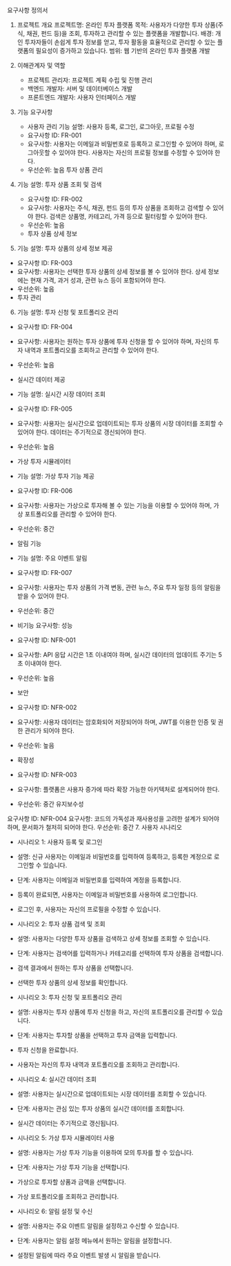 요구사항 정의서
1. 프로젝트 개요
   프로젝트명: 온라인 투자 플랫폼
   목적: 사용자가 다양한 투자 상품(주식, 채권, 펀드 등)을 조회, 투자하고 관리할 수 있는 플랫폼을 개발합니다.
   배경: 개인 투자자들이 손쉽게 투자 정보를 얻고, 투자 활동을 효율적으로 관리할 수 있는 플랫폼의 필요성이 증가하고 있습니다.
   범위: 웹 기반의 온라인 투자 플랫폼 개발

2. 이해관계자 및 역할
   - 프로젝트 관리자: 프로젝트 계획 수립 및 진행 관리 
   - 백엔드 개발자: 서버 및 데이터베이스 개발 
   - 프론트엔드 개발자: 사용자 인터페이스 개발

3. 기능 요구사항
   - 사용자 관리 기능 설명: 사용자 등록, 로그인, 로그아웃, 프로필 수정 
   - 요구사항 ID: FR-001 
   - 요구사항: 사용자는 이메일과 비밀번호로 등록하고 로그인할 수 있어야 하며, 로그아웃할 수 있어야 한다. 사용자는 자신의 프로필 정보를 수정할 수 있어야 한다. 
   - 우선순위: 높음 투자 상품 관리

4. 기능 설명: 투자 상품 조회 및 검색
   - 요구사항 ID: FR-002 
   - 요구사항: 사용자는 주식, 채권, 펀드 등의 투자 상품을 조회하고 검색할 수 있어야 한다. 검색은 상품명, 카테고리, 가격 등으로 필터링할 수 있어야 한다. 
   - 우선순위: 높음 
   - 투자 상품 상세 정보

5. 기능 설명: 투자 상품의 상세 정보 제공
- 요구사항 ID: FR-003 
- 요구사항: 사용자는 선택한 투자 상품의 상세 정보를 볼 수 있어야 한다. 상세 정보에는 현재 가격, 과거 성과, 관련 뉴스 등이 포함되어야 한다. 
- 우선순위: 높음 
- 투자 관리

6. 기능 설명: 투자 신청 및 포트폴리오 관리 
- 요구사항 ID: FR-004 
- 요구사항: 사용자는 원하는 투자 상품에 투자 신청을 할 수 있어야 하며, 자신의 투자 내역과 포트폴리오를 조회하고 관리할 수 있어야 한다. 
- 우선순위: 높음 
- 실시간 데이터 제공 

- 기능 설명: 실시간 시장 데이터 조회 
- 요구사항 ID: FR-005 
- 요구사항: 사용자는 실시간으로 업데이트되는 투자 상품의 시장 데이터를 조회할 수 있어야 한다. 데이터는 주기적으로 갱신되어야 한다. 
- 우선순위: 높음 
- 가상 투자 시뮬레이터 

- 기능 설명: 가상 투자 기능 제공 
- 요구사항 ID: FR-006 
- 요구사항: 사용자는 가상으로 투자해 볼 수 있는 기능을 이용할 수 있어야 하며, 가상 포트폴리오를 관리할 수 있어야 한다. 
- 우선순위: 중간 
- 알림 기능 

- 기능 설명: 주요 이벤트 알림 
- 요구사항 ID: FR-007 
- 요구사항: 사용자는 투자 상품의 가격 변동, 관련 뉴스, 주요 투자 일정 등의 알림을 받을 수 있어야 한다. 
- 우선순위: 중간 
- 비기능 요구사항: 성능

- 요구사항 ID: NFR-001 
- 요구사항: API 응답 시간은 1초 이내여야 하며, 실시간 데이터의 업데이트 주기는 5초 이내여야 한다. 
- 우선순위: 높음 
- 보안 

- 요구사항 ID: NFR-002 
- 요구사항: 사용자 데이터는 암호화되어 저장되어야 하며, JWT를 이용한 인증 및 권한 관리가 되어야 한다. 
- 우선순위: 높음 
- 확장성 

- 요구사항 ID: NFR-003 
- 요구사항: 플랫폼은 사용자 증가에 따라 확장 가능한 아키텍처로 설계되어야 한다. 
- 우선순위: 중간
유지보수성

요구사항 ID: NFR-004
요구사항: 코드의 가독성과 재사용성을 고려한 설계가 되어야 하며, 문서화가 철저히 되어야 한다.
우선순위: 중간
7. 사용자 시나리오
   - 시나리오 1: 사용자 등록 및 로그인 
   - 설명: 신규 사용자는 이메일과 비밀번호를 입력하여 등록하고, 등록한 계정으로 로그인할 수 있습니다. 
   - 단계: 사용자는 이메일과 비밀번호를 입력하여 계정을 등록합니다. 
   - 등록이 완료되면, 사용자는 이메일과 비밀번호를 사용하여 로그인합니다. 
   - 로그인 후, 사용자는 자신의 프로필을 수정할 수 있습니다. 
   
   - 시나리오 2: 투자 상품 검색 및 조회 
   - 설명: 사용자는 다양한 투자 상품을 검색하고 상세 정보를 조회할 수 있습니다. 
   - 단계: 사용자는 검색어를 입력하거나 카테고리를 선택하여 투자 상품을 검색합니다. 
   - 검색 결과에서 원하는 투자 상품을 선택합니다. 
   - 선택한 투자 상품의 상세 정보를 확인합니다. 
   
   - 시나리오 3: 투자 신청 및 포트폴리오 관리 
   - 설명: 사용자는 투자 상품에 투자 신청을 하고, 자신의 포트폴리오를 관리할 수 있습니다. 
   - 단계: 사용자는 투자할 상품을 선택하고 투자 금액을 입력합니다. 
   - 투자 신청을 완료합니다. 
   - 사용자는 자신의 투자 내역과 포트폴리오를 조회하고 관리합니다. 
   
   - 시나리오 4: 실시간 데이터 조회 
   - 설명: 사용자는 실시간으로 업데이트되는 시장 데이터를 조회할 수 있습니다. 
   - 단계: 사용자는 관심 있는 투자 상품의 실시간 데이터를 조회합니다. 
   - 실시간 데이터는 주기적으로 갱신됩니다. 
   
   - 시나리오 5: 가상 투자 시뮬레이터 사용 
   - 설명: 사용자는 가상 투자 기능을 이용하여 모의 투자를 할 수 있습니다. 
   - 단계: 사용자는 가상 투자 기능을 선택합니다. 
   - 가상으로 투자할 상품과 금액을 선택합니다. 
   - 가상 포트폴리오를 조회하고 관리합니다. 
   
   - 시나리오 6: 알림 설정 및 수신 
   - 설명: 사용자는 주요 이벤트 알림을 설정하고 수신할 수 있습니다. 
   - 단계: 사용자는 알림 설정 메뉴에서 원하는 알림을 설정합니다. 
   - 설정된 알림에 따라 주요 이벤트 발생 시 알림을 받습니다.